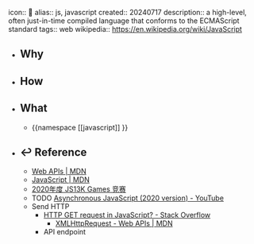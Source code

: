 icon:: 📄
alias:: js, javascript
created:: 20240717
description:: a high-level, often just-in-time compiled language that conforms to the ECMAScript standard
tags:: web
wikipedia:: https://en.wikipedia.org/wiki/JavaScript

- ## Why
- ## How
- ## What
  - {{namespace [[javascript]] }}
- ## ↩ Reference
  - [Web APIs | MDN](https://developer.mozilla.org/en-US/docs/Web/API)
  - [JavaScript | MDN](https://developer.mozilla.org/zh-CN/docs/Web/JavaScript)
  - [2020年度 JS13K Games 竞赛](https://github.blog/2020-10-11-top-ten-games-from-the-js13k-2020-competition/)
  - TODO [Asynchronous JavaScript (2020 version) - YouTube](https://www.youtube.com/playlist?list=PL4cUxeGkcC9jx2TTZk3IGWKSbtugYdrlu)
  - Send HTTP
    - [HTTP GET request in JavaScript? - Stack Overflow](https://stackoverflow.com/questions/247483/http-get-request-in-javascript)
      - [XMLHttpRequest - Web APIs | MDN](https://developer.mozilla.org/en-US/docs/Web/API/XMLHttpRequest)
    - API endpoint